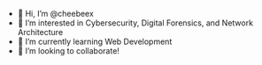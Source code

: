 - 👋 Hi, I’m @cheebeex
- 👀 I’m interested in Cybersecurity, Digital Forensics, and Network Architecture 
- 🌱 I’m currently learning Web Development
- 💞️ I’m looking to collaborate!


<!---
cheebeex/cheebeex is a ✨ special ✨ repository because its `README.md` (this file) appears on your GitHub profile.
You can click the Preview link to take a look at your changes.
--->
